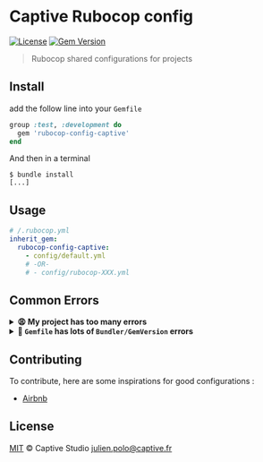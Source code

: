 # Captive Rubocop config

[![License][license-image]][license-url]
[![Gem Version](https://img.shields.io/gem/v/rubocop-config-captive.svg)](https://rubygems.org/gems/rubocop-config-captive)

> Rubocop shared configurations for projects

## Install

add the follow line into your `Gemfile`

```ruby
group :test, :development do
  gem 'rubocop-config-captive'
end
```

And then in a terminal

```console
$ bundle install
[...]
```

## Usage

```yml
# /.rubocop.yml
inherit_gem:
  rubocop-config-captive:
    - config/default.yml
    # -OR-
    # - config/rubocop-XXX.yml
```

## Common Errors

<details>
  <summary>
    <strong>😩 My project has too many errors</strong>
  </summary>
  
## Explanation

the configuration is very strict, it is normal to have many errors

## Solution

### Solution 1 : Auto-correct all errors

```shell
bundle exec rubocop -a
```

### Solution 2 : Ignore errors and progressively fix them

```shell
bundle exec rubocop --auto-gen-config
```

Will create `.rubocop_todo.yml` will all non passing rules. It is advised to fix them later, rule by rule.
</details>

<details>
  <summary>
    <strong>📍 <code>Gemfile</code> has lots of <code>Bundler/GemVersion</code> errors </strong>
  </summary>

## Explanation

Each dependency should be explicitly set in the `Gemfile` and `bundle update` is strongly discouraged.

## Solution

### Solution 1 : Use bundle-locker

1. Install bundle-locker globally

  ```shell
  gem install bundle-locker
  ```

2. Pin Gemfile using `Gemfile.lock`

  ```shell
  bundle-locker ./Gemfile
  ```

3. Manually edit `Gemfile` and adjust constraints `"x.x.x"`, `"~> x.x.x"`,  etc

4. Update `Gemfile.lock`

  ```shell
  bundle install
  ```

</details>

## Contributing

To contribute, here are some inspirations for good configurations :

- [Airbnb](https://github.com/airbnb/ruby/tree/main/rubocop-airbnb)

## License

[MIT][license-url] © Captive Studio <julien.polo@captive.fr>

[license-image]: https://img.shields.io/badge/license-MIT-green.svg?style=flat-square
[license-url]: ./LICENSE
